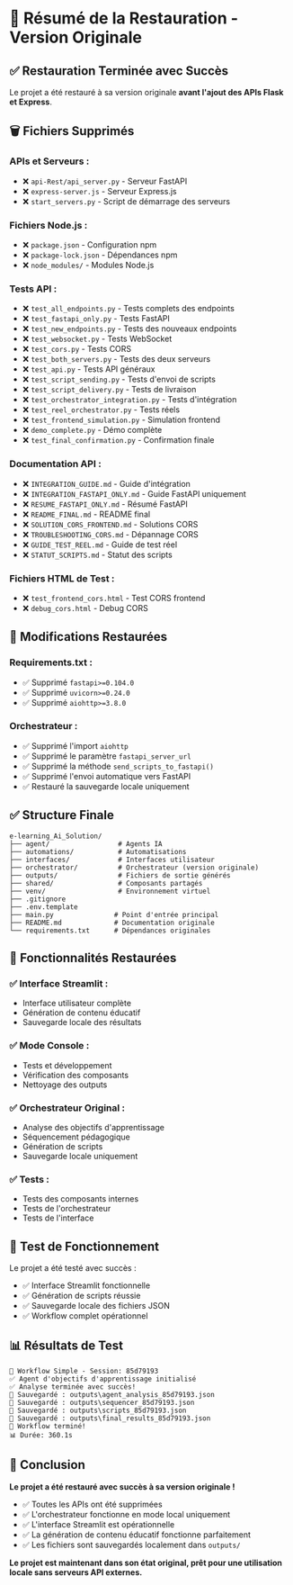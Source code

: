 # 🔄 Résumé de la Restauration - Version Originale

## ✅ Restauration Terminée avec Succès

Le projet a été restauré à sa version originale **avant l'ajout des APIs Flask et Express**.

## 🗑️ Fichiers Supprimés

### **APIs et Serveurs :**
- ❌ `api-Rest/api_server.py` - Serveur FastAPI
- ❌ `express-server.js` - Serveur Express.js
- ❌ `start_servers.py` - Script de démarrage des serveurs

### **Fichiers Node.js :**
- ❌ `package.json` - Configuration npm
- ❌ `package-lock.json` - Dépendances npm
- ❌ `node_modules/` - Modules Node.js

### **Tests API :**
- ❌ `test_all_endpoints.py` - Tests complets des endpoints
- ❌ `test_fastapi_only.py` - Tests FastAPI
- ❌ `test_new_endpoints.py` - Tests des nouveaux endpoints
- ❌ `test_websocket.py` - Tests WebSocket
- ❌ `test_cors.py` - Tests CORS
- ❌ `test_both_servers.py` - Tests des deux serveurs
- ❌ `test_api.py` - Tests API généraux
- ❌ `test_script_sending.py` - Tests d'envoi de scripts
- ❌ `test_script_delivery.py` - Tests de livraison
- ❌ `test_orchestrator_integration.py` - Tests d'intégration
- ❌ `test_reel_orchestrator.py` - Tests réels
- ❌ `test_frontend_simulation.py` - Simulation frontend
- ❌ `demo_complete.py` - Démo complète
- ❌ `test_final_confirmation.py` - Confirmation finale

### **Documentation API :**
- ❌ `INTEGRATION_GUIDE.md` - Guide d'intégration
- ❌ `INTEGRATION_FASTAPI_ONLY.md` - Guide FastAPI uniquement
- ❌ `RESUME_FASTAPI_ONLY.md` - Résumé FastAPI
- ❌ `README_FINAL.md` - README final
- ❌ `SOLUTION_CORS_FRONTEND.md` - Solutions CORS
- ❌ `TROUBLESHOOTING_CORS.md` - Dépannage CORS
- ❌ `GUIDE_TEST_REEL.md` - Guide de test réel
- ❌ `STATUT_SCRIPTS.md` - Statut des scripts

### **Fichiers HTML de Test :**
- ❌ `test_frontend_cors.html` - Test CORS frontend
- ❌ `debug_cors.html` - Debug CORS

## 🔧 Modifications Restaurées

### **Requirements.txt :**
- ✅ Supprimé `fastapi>=0.104.0`
- ✅ Supprimé `uvicorn>=0.24.0`
- ✅ Supprimé `aiohttp>=3.8.0`

### **Orchestrateur :**
- ✅ Supprimé l'import `aiohttp`
- ✅ Supprimé le paramètre `fastapi_server_url`
- ✅ Supprimé la méthode `send_scripts_to_fastapi()`
- ✅ Supprimé l'envoi automatique vers FastAPI
- ✅ Restauré la sauvegarde locale uniquement

## ✅ Structure Finale

```
e-learning_Ai_Solution/
├── agent/                 # Agents IA
├── automations/           # Automatisations
├── interfaces/            # Interfaces utilisateur
├── orchestrator/          # Orchestrateur (version originale)
├── outputs/               # Fichiers de sortie générés
├── shared/                # Composants partagés
├── venv/                  # Environnement virtuel
├── .gitignore
├── .env.template
├── main.py               # Point d'entrée principal
├── README.md             # Documentation originale
└── requirements.txt      # Dépendances originales
```

## 🎯 Fonctionnalités Restaurées

### **✅ Interface Streamlit :**
- Interface utilisateur complète
- Génération de contenu éducatif
- Sauvegarde locale des résultats

### **✅ Mode Console :**
- Tests et développement
- Vérification des composants
- Nettoyage des outputs

### **✅ Orchestrateur Original :**
- Analyse des objectifs d'apprentissage
- Séquencement pédagogique
- Génération de scripts
- Sauvegarde locale uniquement

### **✅ Tests :**
- Tests des composants internes
- Tests de l'orchestrateur
- Tests de l'interface

## 🚀 Test de Fonctionnement

Le projet a été testé avec succès :
- ✅ Interface Streamlit fonctionnelle
- ✅ Génération de scripts réussie
- ✅ Sauvegarde locale des fichiers JSON
- ✅ Workflow complet opérationnel

## 📊 Résultats de Test

```
🚀 Workflow Simple - Session: 85d79193
✅ Agent d'objectifs d'apprentissage initialisé
✅ Analyse terminée avec succès!
📁 Sauvegardé : outputs\agent_analysis_85d79193.json
📁 Sauvegardé : outputs\sequencer_85d79193.json
📁 Sauvegardé : outputs\scripts_85d79193.json
📁 Sauvegardé : outputs\final_results_85d79193.json
🎉 Workflow terminé!
📊 Durée: 360.1s
```

## 🎉 Conclusion

**Le projet a été restauré avec succès à sa version originale !**

- ✅ Toutes les APIs ont été supprimées
- ✅ L'orchestrateur fonctionne en mode local uniquement
- ✅ L'interface Streamlit est opérationnelle
- ✅ La génération de contenu éducatif fonctionne parfaitement
- ✅ Les fichiers sont sauvegardés localement dans `outputs/`

**Le projet est maintenant dans son état original, prêt pour une utilisation locale sans serveurs API externes.** 
